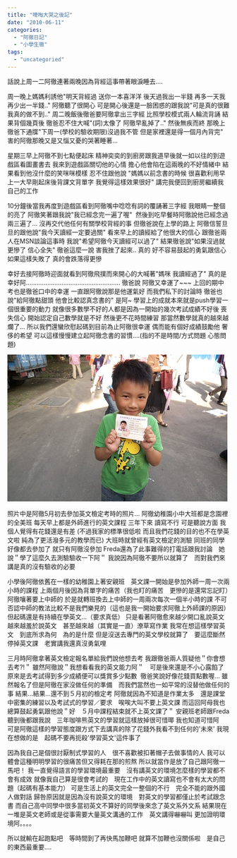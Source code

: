 ```yaml
---
title: "嚎啕大哭之後記"
date: "2010-06-11"
categories: 
  - "阿徹日記"
  - "小學生徹"
tags: 
  - "uncategoried"
---
```


話說上周一二阿徹連著兩晚因為背經這事帶著眼淚睡去....

周一晚上媽媽利誘他"明天背經過 送你一本喜洋洋 後天過我出一半錢 再多一天我再少出一半錢.." 阿徹聽了很開心 可是開心後還是一臉困惑的跟我說"可是真的很難 我真的做不到.." 周二晚飯後徹爸要阿徹拿出三字經 比照學校模式兩人輪流背誦 結果背個幾頁後 徹爸忍不住大喊"(詞)太像了 阿徹早亂掉了.." 然後無疾而終 那晚上徹爸下通牒"下周一(學校的驗收期限)沒過我不管 但是家裡還是得一個月內背完" 害的阿徹那晚又是又惱又憂的哭著睡著...

星期三早上阿徹不到七點便起床 精神奕奕的到廚房跟我道早後就一如以往的到遊戲區看圖畫書去 我來到遊戲區關切他的心情 擔心他會陷在這兩晚的不好情緒中 結果看到他沒什麼的笑咪咪模樣 忍不住跟他說 "媽媽以前念書的時候 很喜歡利用早上一大早剛起床後背課文背單字 我覺得這樣效果很好" 講完我便回到廚房繼續我自己的工作

10分鐘後當我再度到遊戲區看到阿徹嘴中唸唸有詞的覆誦著三字經 我眼睛一整個的亮了 阿徹笑著跟我說"我已經念完一遍了喔"  然後到吃早餐時阿徹說他已經念過兩三遍了... 沒再交代他任何有關學校背經的事 但徹爸說在上學的路上 阿徹信誓旦旦的跟他說"我今天讀經一定要過關" 看來早上的讀經給了他很大的信心 跟徹爸兩人在MSN談論這事時 我說"希望阿徹今天讀經可以過了" 結果徹爸說"如果沒過就更慘了 信心全失" 徹爸這麼一說 害我挫了起來.. 真的 好不容易鼓起的勇氣跟信心 如果這樣失敗了 真的會跌落得更慘

幸好去接阿徹時迎面就看到阿徹飛撲而來開心的大喊著"媽咪 我讀經過了" 真的是幸好阿..................................................... 徹爸說 阿徹又幸運了~~~ 上回的期中考也是徹爸口中的幸運 一直跟阿徹說那是他運氣好 而我們私下的討論時 徹爸也說"給阿徹點甜頭 他會比較認真念書的" 是阿~ 學習上的成就本來就是push學習一個很重要的動力 就像很多數學不好的人都是因為一開始的幾次考試成績不好後 喪失信心 開始認定自己數學就是不好 然後更不花時間練習 那當然數學就真的越來越爛了... 所以我們還蠻欣慰起碼到目前為止阿徹很幸運 偶而能有個好成績鼓勵他 奢侈的希望 可以這樣慢慢建立起阿徹念書的習慣....(指的不是時間/方式問題 心態問題)

![](images/4594020850_8eb248fc94.jpg)

照片中是阿徹5月初去參加英文檢定考時的照片... 阿徹幼稚園小中大班都是念園裡的全美班 每天早上都是外師進行的英文課程 三年下來 讀寫不行 可是聽說方面 我個人覺得有花錢還是有差 (不過我家的標準很低啦 而且我們花錢的目的也不在學英文啦 純為了更活潑多元的教學而已) 大班時就曾經有英文檢定的測驗 同班的同學好像都去參加了 就只有阿徹沒參加 Freda還為了此事難得的打電話跟我討論　她說＂學了這麼久去測驗驗收一下阿＂ 我說因為阿徹不要所以就算了　而對我們來講是真的沒有驗收的必要

小學後阿徹依舊在一樣的幼稚園上著安親班　英文課一開始是參加外師一周一次兩小時的課程 上兩個月後因為背單字的痛苦（我也盯的痛苦　更慘的是還常忘記盯）阿徹嚷著要上中師的 於是就轉班換去上中師的一周兩次每次一個半小時的課 不可否認中師的教法比較不是我們樂見的（這也是我一開始要求阿徹上外師課的原因） 但起碼還是有持續在學英文...（要求真低） 只是看著阿徹愈來越少開口亂說英文　越來越羞於說英文　甚至越來越（其實是一直）潦草寫作業 我常在想這樣學習英文　到底所求為何　為的是什麼 但是沒送去專門的英文學校就算了　要這麼斷然停掉英文課　老實講我還真沒勇氣哩

三月時阿徹拿著英文檢定報名單給我們說他想去考 我跟徹爸兩人質疑他＂你會想去考?!＂ 雖然阿徹說＂我想看看我的英文能力阿＂　可是後來還是不小心露餡了 原來是去考試得到多少成績便可以獎賞多少點數  徹爸笑說好像花錢買點數喔... 雖然報名了但是阿徹在家沒做任何的準備　而我們當然也一如平常的沒替他做任何的事 結果...結果...還不到５月初的檢定考 阿徹就因為不知道是作業太多　還是課堂中密集的練習以及考試式的學習／要求　唉唉大叫不要上英文課 而這回阿母我也總算鼓起勇氣跟他說＂好　５月中課程結束就不上英文課了＂ 安親班老師跟Freda聽到後都跟我說　三年咖啡熊英文的學習就這樣放掉很可惜瑘 我也知道可惜阿　可是阿徹這樣的學習態度跟方式下去講真的除了花錢外我看不到任何的'未來' 我現在想做的是　起碼不要再扼殺'學習英文'這件事了

因為我自己是個很討厭制式學習的人　很不喜歡被扣著帽子去做事情的人 我可以體會這種明明學習的很痛苦但又得耗在那的煎熬 所以就當作是放了自己跟阿徹一馬吧！ 我一直覺得語言的學習環境最重要　沒有講英文的環境怎麼樣的學習都不會有成效 就像我自己算是很會考試的　現在工作中的英文讀寫也不會有太大的問題（起碼有基本能力） 可是生活上的英文完全一整個的不行　完全不能的跟外國人做對話 歸咎原因就是因為沒有說英文的環境　對英文的學習都僅止於考試跟念書 而自己高中同學中很多當初英文不算好的同學後來念了英文系外文系 結果現在一堆是英文老師或是從事需要大量英文溝通的工作　英文講得嚇嚇叫 更加證明環境阿。。。。

所以就輸在起跑點吧　等時間到了再快馬加鞭吧 就算不加鞭也沒關係啦　是自己的東西最重要....

